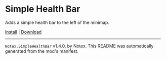 # Simple Health Bar

Adds a simple health bar to the left of the minimap.

[Install](https://hitman-resources.netlify.app/smf-install-link/https://github.com/Notexe/h3-simple-health-bar/releases/latest/download/mod.framework.zip) | [Download](https://github.com/Notexe/h3-simple-health-bar/releases/latest/download/mod.framework.zip)

---

`Notex.SimpleHealthBar` v1.4.0, by Notex. This README was automatically generated from the mod's manifest.
